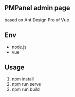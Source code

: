 ## PMPanel admin page
based on Ant Design Pro of Vue

## Env
- node.js
- vue

## Usage
1. npm install
2. npm run serve
3. npm run build